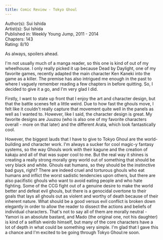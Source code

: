 ```yaml
---
title: Comic Review - Tokyo Ghoul
---
```


Author(s): Sui Ishida    
Artist(s): Sui Ishida  
Published in: Weekly Young Jump, 2011 - 2014    
Chapters: 143  
Rating: 8/10  

As always, spoilers ahead.

I'm not usually much of a manga reader, so this one is kind of out of my wheelhouse. I only really picked it up because Dead by Daylight, one of my favorite games, recently adapted the main character Ken Kaneki into the game as a killer. The premise has also intrigued me enough in the past to where I vaguely remember reading a few chapters in before quitting. So, I decided to give it a go, and I'm very glad I did.  

Firstly, I want to state up front that I enjoy the art and character design, but that the battle scenes felt a little weird. Due to how fast the ghouls move, I felt like it couldn't really capture that movement quite well in the panels as well as I wanted to. However, like I said, the character design is great. My favorite designs are Juuzou (who is also one of my favorite characters overall - more on that later) and the different Arata, which look fantastically cool.    

However, the biggest lauds that I have to give to Tokyo Ghoul are the world-building and character work. I'm always a sucker for cool magic-y fantasy systems, so the way Ghouls work with their kagune and the creation of kakaju and all of that was super cool to me. But the real way it shines is creating a really strong morally grey world out of something that should be very black and white. Ghouls eat humans, so they should be the instinctive bad guys, right? There are indeed cruel and torturous ghouls who eat humans and inflict the worst sadistic tendencies upon others, but there are also pacifistic ghouls who want to avoid eating people and who hate fighting. Some of the CCG fight out of a genuine desire to make the world better and defeat evil ghouls, but there is a genocidal overtone to their goals that lays all ghouls out as violent and worthy of death because of their inherent nature. What should be a good versus evil conflict is broken down elegantly in order to allow the reader to dissect the actions and beliefs of individual characters. That's not to say all of them are morally neutral - Yamori is an absolute bastard, and Mado (the original one, not his daughter) is kind of a selfish weirdo himself, but many of the core characters have a lot of depth in what could be something very simple. I'm glad that I gave this a chance and I'm excited to be going through Tokyo Ghoul:re soon.  
